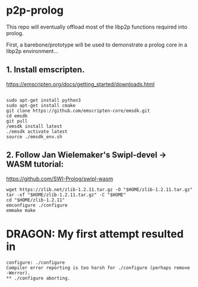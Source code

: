 # p2p-prolog

This repo will eventually offload most of the libp2p functions required into prolog.

First, a barebone/prototype will be used to demonstrate a prolog core in a libp2p environment...

## 1. Install emscripten.

<https://emscripten.org/docs/getting_started/downloads.html>

```

sudo apt-get install python3
sudo apt-get install cmake
git clone https://github.com/emscripten-core/emsdk.git
cd emsdk
git pull
/emsdk install latest
./emsdk activate latest
source ./emsdk_env.sh
```

## 2. Follow Jan Wielemaker's Swipl-devel -> WASM tutorial: 
<https://github.com/SWI-Prolog/swipl-wasm>


```
wget https://zlib.net/zlib-1.2.11.tar.gz -O "$HOME/zlib-1.2.11.tar.gz"
tar -xf "$HOME/zlib-1.2.11.tar.gz" -C "$HOME"
cd "$HOME/zlib-1.2.11"
emconfigure ./configure
emmake make
```


# DRAGON: My first attempt resulted in
```
configure: ./configure
Compiler error reporting is too harsh for ./configure (perhaps remove -Werror).
** ./configure aborting.
```

